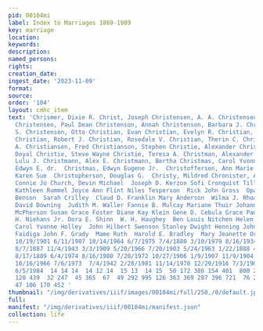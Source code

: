 ```yaml
---
pid: 00104mi
label: Index to Marriages 1869-1989
key: marriage
location: 
keywords: 
description: 
named_persons: 
rights: 
creation_date: 
ingest_date: '2023-11-09'
format: 
source: 
order: '104'
layout: cmhc_item
text: 'Chrismer, Dixie R. Christ, Joseph Christensen, A. A. Christensen, David L.
  Christensen, Paul Dean Christenson, Annah Christenson, Barbara J. Christenson, Herman
  S. Christenson, Otto Christian, Evan Christian, Evelyn R. Christian, Lawrence G.
  Christian, Robert J. Christian, Rosedale V. Christian, Therin C. Christian, William
  A. Christiansen, Fred Christianson, Stephen Christie, Alexander Christie, Lanny
  Doyal Christie, Steve Wayne Christie, Teresa A. Christman, Alexander E. Christman,
  Lulu J. Christmann, Alex E. Christmann, Bertha Christmas, Carol Yvonne Christmas,
  Edwyn E. dr.  Christmas, Edwyn Eugene Jr.  Christofferson, Ann Marie Christoph,
  Karen Sue  Christopherson, Douglas G.  Christy, Mildred Chronister, Austin Chunn,
  Connie Jo Church, Devin Michael  Joseph D. Kerzon Sofi Cronquist Tillie Bengston
  Kathleen Rummel Joyce Ann Flint Niles Tesperson  Rick John Gross  Opal Mae Brown  Anna
  Benson  Sarah Crilley  Claud D. Franklin Mary Anderson  Wilma J. Rhoades (Mrs. )
  David Downing  Judith M. Waller Fannie B. Mulcay Mariane Thuir Johanna Bengson Annie
  McPherson Susan Grace Foster Diane Kay Klein Gene D. Cebula Grace Paddock  Frank
  H. Niehans Jr. Dora E. Shinn  W. H. Haughey  Ben Louis Nitchen Helen Louise Glavinick
  Carol Yvonne Holley  John Hilbert Swenson Stanley Dwight Henning Johnette Karen
  Faidiga John F. Grady  Mame Ruth  Harold E. Bradley  Mary Jeanette Orton  94  12/19/1959
  10/19/1901 6/11/1907 10/14/1964 6/7/1975 7/4/1880 3/10/1979 8/16/1934 11/11/1902
  8/7/1887 11/4/1943 3/3/1909 5/20/1966 7/20/1903 5/24/1963 1/22/1888 4/19/1898 8/30/1881
  8/17/1889 6/4/1974 8/16/1980 7/28/1972 10/27/1906 1/9/1907 11/9/1904 8/12/1907 5/20/1978
  10/16/1966 7/6/1973  7/4/1942 2/28/1981 11/14/1970 12/29/1916 7/3/1900 12/29/1972
  6/5/1984  14 14 14  14 12 14  15 13  14 15  50 172 386 154 401  800 274 219 345
  120 439  32 247  45 365  67  49 292 995 126 363 369 287 396 721  76 220  82 74 197
  47 106 170 452 '
thumbnail: "/img/derivatives/iiif/images/00104mi/full/250,/0/default.jpg"
full: 
manifest: "/img/derivatives/iiif/00104mi/manifest.json"
collection: life
---
```

